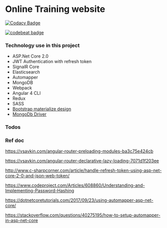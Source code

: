 # Online Training website 

[![Codacy Badge](https://api.codacy.com/project/badge/Grade/76d4da06634540c39741c7f8afd211f6)](https://www.codacy.com/app/ngohungphuc95/online-training?utm_source=github.com&amp;utm_medium=referral&amp;utm_content=ngohungphuc/online-training&amp;utm_campaign=Badge_Grade)

[![codebeat badge](https://codebeat.co/badges/322e5383-f2a2-4d8b-a4d2-b2cda338ee59)](https://codebeat.co/projects/github-com-ngohungphuc-online-training-master)

### Technology use in this project

  -  ASP.Net Core 2.0
  -  JWT Authentication with refresh token
  -  SignalR Core
  -  Elasticsearch
  -  Automapper
  -  MongoDB
  -  Webpack
  -  Angular 4 CLI
  -  Redux
  -  SASS
  -  [Bootstrap materialize design](https://mdbootstrap.com) 
  -  [MongoDb Driver](https://github.com/mongodb/mongo-csharp-driver)
  
### Todos

### Ref doc

https://vsavkin.com/angular-router-preloading-modules-ba3c75e424cb

https://vsavkin.com/angular-router-declarative-lazy-loading-7071d1f203ee

http://www.c-sharpcorner.com/article/handle-refresh-token-using-asp-net-core-2-0-and-json-web-token/

https://www.codeproject.com/Articles/608860/Understanding-and-Implementing-Password-Hashing

https://dotnetcoretutorials.com/2017/09/23/using-automapper-asp-net-core/

https://stackoverflow.com/questions/40275195/how-to-setup-automapper-in-asp-net-core